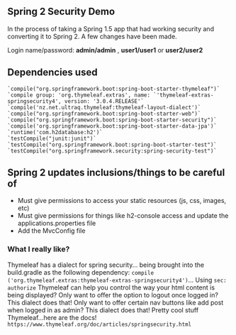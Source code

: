 ## Spring 2 Security Demo 
In the process of taking a Spring 1.5 app that had working security and converting it to Spring 2. A few changes have been made. 

Login  name/password: **admin/admin** , **user1/user1** or **user2/user2**


## Dependencies used
    `compile("org.springframework.boot:spring-boot-starter-thymeleaf")`
    `compile group: 'org.thymeleaf.extras', name: `'thymeleaf-extras-springsecurity4', version: '3.0.4.RELEASE'`
    `compile('nz.net.ultraq.thymeleaf:thymeleaf-layout-dialect')`
    `compile("org.springframework.boot:spring-boot-starter-web")`
    `compile("org.springframework.boot:spring-boot-starter-security")`
    `compile('org.springframework.boot:spring-boot-starter-data-jpa')`
    `runtime('com.h2database:h2')`
    `testCompile("junit:junit")`
    `testCompile("org.springframework.boot:spring-boot-starter-test")`
    `testCompile("org.springframework.security:spring-security-test")`

## Spring 2 updates inclusions/things to be careful of
- Must give permissions to access your static resources (js, css, images, etc)
- Must give permissions for things like h2-console access and update the applications.properties file
- Add the MvcConfig file 

### What I really like?
Thymeleaf has a dialect for spring security... being brought into the build.gradle as the following dependency: `compile ('org.thymeleaf.extras:thymeleaf-extras-springsecurity4')`... Using `sec: authorize` Thymeleaf can help you control the way your html content is being displayed? Only want to offer the option to logout once logged in? This dialect does that! Only want to offer certain nav buttons like add post when logged in as admin? This dialect does that! Pretty cool stuff Thymeleaf...here are the docs! `https://www.thymeleaf.org/doc/articles/springsecurity.html`
